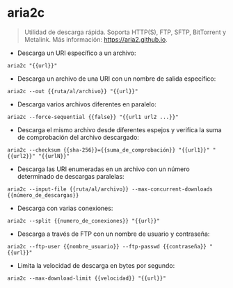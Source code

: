 # aria2c

> Utilidad de descarga rápida.
> Soporta HTTP(S), FTP, SFTP, BitTorrent y Metalink.
> Más información: <https://aria2.github.io>.

- Descarga un URI específico a un archivo:

`aria2c "{{url}}"`

- Descarga un archivo de una URI con un nombre de salida específico:

`aria2c --out {{ruta/al/archivo}} "{{url}}"`

- Descarga varios archivos diferentes en paralelo:

`aria2c --force-sequential {{false}} "{{url1 url2 ...}}"`

- Descarga el mismo archivo desde diferentes espejos y verifica la suma de comprobación del archivo descargado:

`aria2c --checksum {{sha-256}}={{suma_de_comprobación}} "{{url1}}" "{{url2}}" "{{urlN}}"`

- Descarga las URI enumeradas en un archivo con un número determinado de descargas paralelas:

`aria2c --input-file {{ruta/al/archivo}} --max-concurrent-downloads {{número_de_descargas}}`

- Descarga con varias conexiones:

`aria2c --split {{numero_de_conexiones}} "{{url}}"`

- Descarga a través de FTP con un nombre de usuario y contraseña:

`aria2c --ftp-user {{nombre_usuario}} --ftp-passwd {{contraseña}} "{{url}}"`

- Limita la velocidad de descarga en bytes por segundo:

`aria2c --max-download-limit {{velocidad}} "{{url}}"`
